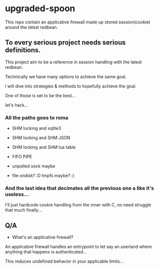 # upgraded-spoon
This repo contain an applicative firewall made up stored session(cookie) around the latest redbean.

## To every serious project needs serious definitions.
This project aim to be a reference in session handling with the latest redbean.

Technically we have many options to achieve the same goal.

I will dive into strategies & methods to hopefully achieve the goal.

One of those is set to be the best...

let's hack...

### All the paths goes to roma

- SHM locking and sqlite3

- SHM locking and SHM JSON

- SHM locking and SHM lua table

- FIFO PIPE

- unpolled sock maybe

- file ondisk? :D tmpfs maybe? :)

### And the last idea that decimates all the previous one a like it's useless...

I'll just hardcode cookie handling from the inner with C, no need struggle that much finally...

## Q/A

- What's an applicative firewall?

An applicative firewall handles an entrypoint to let say an userland where anything that happens is authenticated...

This reduces undefined behavior in your applicable limits...


